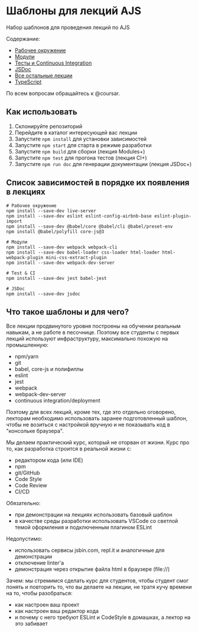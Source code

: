 # Шаблоны для лекций AJS

Набор шаблонов для проведения лекций по AJS

Содержание:
* [Рабочее окружение](/workspace)
* [Модули](/modules)
* [Тесты и Continuous Integration](/tests-ci)
* [JSDoc](/jsdoc)
* [Все остальные лекции](/all)
* [TypeScript](/typescript)

По всем вопросам обращайтесь к @coursar.

## Как использовать

1. Склонируйте репозиторий
1. Перейдите в каталог интересующей вас лекции
1. Запустите `npm install` для установки зависимостей
1. Запустите `npm start` для старта в режиме разработки
1. Запустите `npm build` для сборки (лекция Modules+)
1. Запустите `npm test` для прогона тестов (лекция CI+)
1. Запустите `npm run doc` для генерации документации (лекция JSDoc+)


## Список зависимостей в порядке их появления в лекциях
```
# Рабочее окружение
npm install --save-dev live-server
npm install --save-dev eslint eslint-config-airbnb-base eslint-plugin-import
npm install --save-dev @babel/core @babel/cli @babel/preset-env
npm install @babel/polyfill core-js@3

# Модули
npm install --save-dev webpack webpack-cli
npm install --save-dev babel-loader css-loader html-loader html-webpack-plugin mini-css-extract-plugin
npm install --save-dev webpack-dev-server

# Test & CI
npm install --save-dev jest babel-jest

# JSDoc
npm install --save-dev jsdoc
```


## Что такое шаблоны и для чего?

Все лекции продвинутого уровня построены на обучении реальным навыкам, а не работе в песочнице. Поэтому все студенты с первых лекций используют инфраструктуру, максимально похожую на промышленную:
* npm/yarn
* git
* babel, core-js и полифиллы
* eslint
* jest
* webpack
* webpack-dev-server
* continuous integration/deployment

Поэтому для всех лекций, кроме тех, где это отдельно оговорено, лекторам необходимо использовать заранее подготовленный шаблон, чтобы не возиться с настройкой вручную и не показывать код в "консольке браузера".

Мы делаем практический курс, который не оторван от жизни. Курс про то, как разработка строится в реальной жизни с:
* редактором кода (или IDE)
* npm
* git/GitHub
* Code Style
* Code Review
* CI/CD

Обязательно:
* при демонстрации на лекциях использовать базовый шаблон
* в качестве среды разработки использовать VSCode со светлой темой оформления и подключенным плагином ESLint

Недопустимо:
* использовать сервисы jsbin.com, repl.it и аналогичные для демонстрации
* отключение linter'а
* демонстрация через открытие файла html в браузере (file://)

Зачем: мы стремимся сделать курс для студентов, чтобы студент смог понять и повторить то, что вы делаете на лекции, не тратя кучу времени на то, чтобы разобраться:
* как настроен ваш проект
* как настроен ваш редактор кода
* и почему с него требуют ESLint и CodeStyle в домашках, а лектор на это забивает
